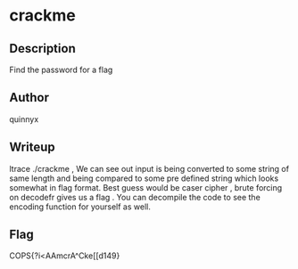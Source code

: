 # crackme

## Description
Find the password for a flag
## Author 
quinnyx
## Writeup
ltrace ./crackme , We can see out input is being converted to some string of same length and being compared to some pre defined string which looks somewhat in flag format. Best guess would be caser cipher , brute forcing on decodefr gives us a flag . You can decompile the code to see the encoding function for yourself as well.
## Flag
COPS{?i<AAmcrA^Cke[[d149}
